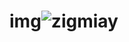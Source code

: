 # img![zigmiay](https://github.com/natamark/img/assets/89277707/a3637e5f-2b61-41a1-ba1a-8ffceaa29840)
